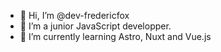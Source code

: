 - 👋 Hi, I’m @dev-fredericfox
- 👀 I’m a junior JavaScript developper.
- 🌱 I’m currently learning Astro, Nuxt and Vue.js
